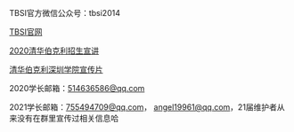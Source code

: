 
TBSI官方微信公众号：tbsi2014

[TBSI官网](https://www.tbsi.edu.cn/)

[2020清华伯克利招生宣讲](https://www.bilibili.com/video/BV1z54y1X7sg)

[清华伯克利深圳学院宣传片](https://www.bilibili.com/video/BV1Wx411E7gJ)

2020学长邮箱：514636586@qq.com

2021学长邮箱：755494709@qq.com， angel19961@qq.com，21届维护者从来没有在群里宣传过相关信息哈

